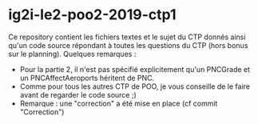 # ig2i-le2-poo2-2019-ctp1

Ce repository contient les fichiers textes et le sujet du CTP donnés ainsi qu'un code source répondant à toutes les questions du CTP (hors bonus sur le planning). Quelques remarques :
* Pour la partie 2, il n'est pas spécifié explicitement qu'un PNCGrade et un PNCAffectAeroports héritent de PNC.
* Comme pour tous les autres CTP de POO, je vous conseille de le faire avant de regarder le code source ;)
* Remarque : une "correction" a été mise en place (cf commit "Correction")
